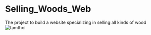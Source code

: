 # Selling_Woods_Web
The project to build a website specializing in selling all kinds of wood
![tamthoi](https://github.com/minh-phat/Website_selling_wooden_cases/assets/89958212/05f61037-c1c6-4e17-9124-ea88275a6f7d)

